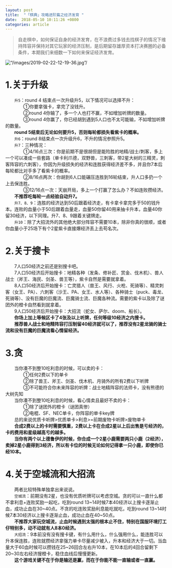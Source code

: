 ```yaml
---
layout: post
title:  "「棋典」攻略进阶篇之经济发育 "
date:  2018-05-10 10:11:26 +0800
categories: article
---
```

> 自走棋中，如何保证自身的经济发育，在不浪费过多钱去找棋子的情况下维持阵容并保持对其它玩家的经济压制，是后期留存雄厚资本打决赛圈的必备条件，本期我们来细数一下如何来保证经济发育。    

<img src=“/images/2019-02-22-12-19-36.jpg” title=“/images/2019-02-22-12-19-36.jpg”/>

#  1.关于升级  
&emsp;&emsp;`升5`：round 4 结束点一次升级升5，以下情况可以选择不升：  
&emsp;&emsp;&emsp;&emsp;①你要拿强卡，拿完了没钱升。  
&emsp;&emsp;&emsp;&emsp;②round 4你输了，多一个人也打不赢，不如增加听牌的数量。  
&emsp;&emsp;&emsp;&emsp;③round 4你赢了，你已经胡到遇到5人口也不太可能输，不如增加听牌的数量。  
&emsp;&emsp;**round 5结束后无论如何要升5，否则每轮都损失看紫卡的概率。**     
&emsp;&emsp;`升6`：round 8结束点一次升级升6，不升的情况参照升5。  
&emsp;&emsp;`升7`：三种情况：  
&emsp;&emsp;&emsp;&emsp;①4/16点三次：你是前期不是很胡但是能险胜的地精/战士/刺客，多上一个可以凑成一些套路（单卡利爪德，双野兽，三刺客，带2星大树的三精灵，刺客阵容的六刺客），你因为升级损失的经济和连胜获得经济差不多，并且你7本后每轮都比对手多了看紫卡的概率。  
&emsp;&emsp;&emsp;&emsp;②8/16点两次：你胡到6人口能碾压连胜到16轮结束，升人口多扔一个上去保连胜。  
&emsp;&emsp;&emsp;&emsp;③12/16点一次：天崩开局，多上一个打赢了怎么办？不如连败攒经济。  
&emsp;&emsp;**不推荐吃每轮一点经验自动升7。**  
&emsp;&emsp;`升7、8、9`：连胜的经济达到50后跟着经济走，有卡拿卡拿完多于50的钱升本。连败的血量小于50后跟着血量走，血量50你留40用来抽卡升本，血量40你留30经济，以下同理。升7、8、9跟着关键牌走。  
&emsp;&emsp;`升10`：除了大招流外的其他绝大部分阵容不需要10本，除非你真的很顺，或者你血量小于25场下有个2星紫卡直接爆经济丢上去苟名次。  

#  2.关于搜卡  
&emsp;&emsp;7人口50经济之前还是别搜卡吧。  
&emsp;&emsp;7人口50经济后开始搜卡：地精各种（发条、修补匠、赏金、伐木机）、兽人战士（斧王、海民、剑圣、兽王等），紫卡自然是需要就拿着。  
&emsp;&emsp;8人口50经济后开始搜卡：亡灵猎人（兽王、风行、火枪、死骑等）、精灵刺客（女王、PA）、六刺客（沙王、PA、女王、水人等）、各种骑士（puck、毒龙、死骑等）、没有巨魔的巨魔流、巨魔骑士流、巨魔各种流。需要的紫卡以及除了谜团外的橙卡自然看到就拿着。  
&emsp;&emsp;9人口50经济后开始搜卡：大招流（蛇女、萨尔、doom、船长）。  
&emsp;&emsp;**你场上加上等候区卡了4张及以上听牌，任何等级10经济之内搜卡。**  
&emsp;&emsp;**推荐兽人战士和地精阵容打压制留40经济就可以了，推荐没有2星龙骑的骑士流和没有巨魔的巨魔流看心情留经济。**  

#  3.贪  
&emsp;&emsp;当你凑不到整10吃利息的时候，可以卖的卡：  
&emsp;&emsp;&emsp;&emsp;①任何2费以下的单卡  
&emsp;&emsp;&emsp;&emsp;②除了兽王、斧王、剑圣、伐木机、月骑外的所有2费以下听牌  
&emsp;&emsp;&emsp;&emsp;③不可能符合你未来阵容的听牌：战士地精阵容的法师卡，没有熊德的大树先知  
&emsp;&emsp;当你凑不到整10吃利息的时候，看心情卖且最好不卖的卡：  
&emsp;&emsp;&emsp;&emsp;①除了谜团外的橙卡（谜团真惨）  
&emsp;&emsp;&emsp;&emsp;②电棍、SF、NEC单卡，你阵容的单卡key牌  
&emsp;&emsp;总的来说优质卡听牌>优质单卡>利息>=前期废物卡听牌>废物单卡  
&emsp;&emsp;**合成2费以上的卡时需要慎重，2费以上卡在合成2星以上后出售是亏经济的，卡的费用和星级越高亏的越多。**  
&emsp;&emsp;**当你有两个以上德鲁伊的时候，你合成一个2星小鹿需要两只小鹿（2经济），卖掉2星小鹿得到3经济，所以有卡位的时候无论如何记得拿一只小鹿，即使你已经10本。**  

#  4.关于空城流和大招流  
&emsp;&emsp;两者比较特殊单独拿出来说说。  
&emsp;&emsp;`空城流`：前期没有2星，也没有优质听牌可以考虑空城。贪的可以一直什么都不拿利息+连败奖励一起吃，吃到round 13~14时候7本40经济以上搜卡逐渐止血，成功止血在30~40点。不贪的吃连败奖励利息能吃就吃，吃到round 13~14时候7本30经济以上搜卡逐渐止血，成功止血在40~50点。  
&emsp;&emsp;**不推荐大家玩空城流，止血时候遇到太强的根本止不住，特别在国服环境打工仔特别多，动不动就有人8本0经济。**  
&emsp;&emsp;`大招流`：9本前没有没有搜卡键，有什么用什么，什么强用什么，能连胜可以升本保连胜，连败就攒经济拿强力单卡尽量减少被入，升本和经济大于一切。当血量大于60血时候可以攒钱在25~26回合左右升10本，在10本后的4回合留剩下20~30左右经济搜橙卡，稳住血线后慢慢更新。  
&emsp;&emsp;**这个游戏关键不在于你是输还是赢，而在于你能不能一直输或者一直赢。**
